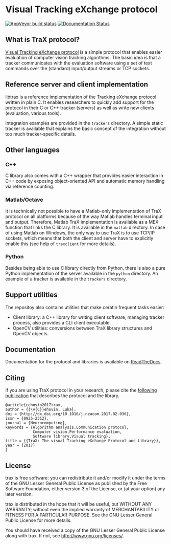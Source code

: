Visual Tracking eXchange protocol
=================================

[![AppVeyor build status](https://ci.appveyor.com/api/projects/status/e12tdjnekrv7qivl/branch/master?svg=true)](https://ci.appveyor.com/project/lukacu/trax/branch/master)
[![Documentation Status](https://readthedocs.org/projects/trax/badge/?version=latest)](http://trax.readthedocs.io/en/latest/?badge=latest)

What is TraX protocol?
----------------------

[Visual Tracking eXchange protocol](http://prints.vicos.si/publications/311/) is a simple protocol that enables easier evaluation of computer vision tracking algorithms. The basic idea is that a tracker communicates with the evaluation software using a set of text commands over the (standard) input/output streams or TCP sockets.

Reference server and client implementation
--------------------------------------------

libtrax is a reference implementation of the Tracking eXchange protocol written in plain C. It enables researchers to quickly add support for the protocol in their C or C++ tracker (servers) as well as write new clients (evaluation, various tools).

Integration examples are provided in the `trackers` directory. A simple static tracker is available that explains the basic concept of the integration without too much tracker-specific details.

Other languages
---------------

### C++

C library also comes with a C++ wrapper that provides easier interaction in C++ code by exposing object-oriented API and automatic memory handling via reference counting.

### Matlab/Octave

It is technically not possible to have a Matlab-only implementation of TraX protocol on all platforms because of the way Matlab handles terminal input and output. Therefore, Matlab TraX implementation is available as a MEX function that links the C library. It is available in the `matlab` directory. In case of using Matlab on Windows, the only way to use TraX is to use TCP/IP sockets, which means that both the client and server have to explicitly enable this (see help of `traxclient` for more details).

### Python

Besides being able to use C library directly from Python, there is also a pure Python implementation of the server available in the `python` directory. An example of a tracker is available in the `trackers` directory.

Support utilities
-----------------

The repositoy also contains utilities that make ceratin frequent tasks easier:

 * Client library: a C++ library for writing client software, managing tracker process, also provides a CLI client executable.
 * OpenCV utilities: conversions between TraX library structures and OpenCV objects.

Documentation
-------------

Documentation for the protocol and libraries is available on [ReadTheDocs](http://trax.readthedocs.io/).

Citing
------

If you are using TraX protocol in your research, please cite the [following publication](http://dx.doi.org/10.1016/j.neucom.2017.02.036) that describes the protocol and the library.

```
@article{cehovin2017trax,
author = {{\v{C}}ehovin, Luka},
doi = {http://dx.doi.org/10.1016/j.neucom.2017.02.036},
issn = {0925-2312},
journal = {Neurocomputing},
keywords = {Algorithm analysis,Communication protocol,
            Computer vision,Performance evaluation,
            Software library,Visual tracking},
title = {{TraX: The visual Tracking eXchange Protocol and Library}},
year = {2017}
}
```

License
-------

trax is free software: you can redistribute it and/or modify it under the terms of the GNU Lesser General Public License as published by the Free Software Foundation, either version 3 of the License, or (at your option) any later version.

trax is distributed in the hope that it will be useful, but WITHOUT ANY WARRANTY; without even the implied warranty of MERCHANTABILITY or FITNESS FOR A PARTICULAR PURPOSE. See the GNU Lesser General Public License for more details.

You should have received a copy of the GNU Lesser General Public License
along with trax. If not, see <http://www.gnu.org/licenses/>.

